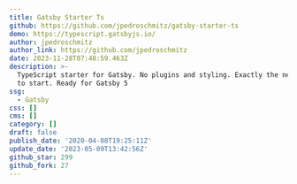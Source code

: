 ```yaml
---
title: Gatsby Starter Ts
github: https://github.com/jpedroschmitz/gatsby-starter-ts
demo: https://typescript.gatsbyjs.io/
author: jpedroschmitz
author_link: https://github.com/jpedroschmitz
date: 2023-11-28T07:48:59.463Z
description: >-
  TypeScript starter for Gatsby. No plugins and styling. Exactly the necessary
  to start. Ready for Gatsby 5
ssg:
  - Gatsby
css: []
cms: []
category: []
draft: false
publish_date: '2020-04-08T19:25:11Z'
update_date: '2023-05-09T13:42:56Z'
github_star: 299
github_fork: 27
---
```

